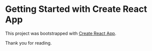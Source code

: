 # Getting Started with Create React App

This project was bootstrapped with [Create React App](https://github.com/facebook/create-react-app).

Thank you for reading.
